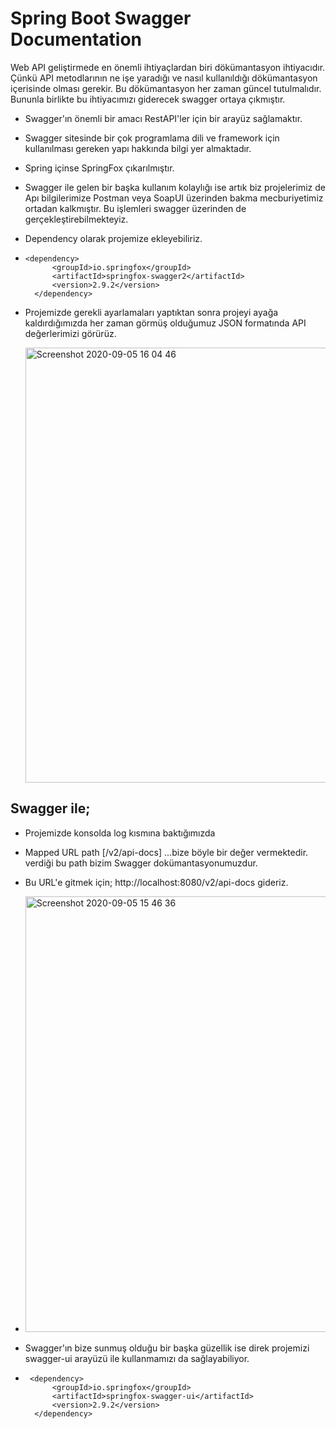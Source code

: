 # Spring Boot Swagger Documentation

Web API geliştirmede en önemli ihtiyaçlardan biri dökümantasyon ihtiyacıdır.
Çünkü API metodlarının ne işe yaradığı ve nasıl kullanıldığı dökümantasyon içerisinde olması gerekir. Bu dökümantasyon her zaman güncel tutulmalıdır. 
Bununla birlikte bu ihtiyacımızı giderecek swagger ortaya çıkmıştır.

* Swagger'ın önemli bir amacı RestAPI'ler için bir arayüz sağlamaktır.
* Swagger sitesinde bir çok programlama dili ve framework için kullanılması gereken yapı hakkında bilgi yer almaktadır.
* Spring içinse SpringFox çıkarılmıştır.
* Swagger ile gelen bir başka kullanım kolaylığı ise artık biz projelerimiz de Apı bilgilerimize Postman veya SoapUI üzerinden bakma mecburiyetimiz ortadan kalkmıştır. Bu işlemleri swagger üzerinden de gerçekleştirebilmekteyiz.

* Dependency olarak projemize ekleyebiliriz. 
*     <dependency>
            <groupId>io.springfox</groupId>
            <artifactId>springfox-swagger2</artifactId>
            <version>2.9.2</version>
        </dependency>
        
        
* Projemizde gerekli ayarlamaları yaptıktan sonra projeyi ayağa kaldırdığımızda her zaman görmüş olduğumuz JSON formatında API değerlerimizi görürüz.
            
     <img width="696" alt="Screenshot 2020-09-05 16 04 46" src="https://user-images.githubusercontent.com/34593997/92305625-a96cd600-ef91-11ea-93ef-6e9deeaeae93.png">

## Swagger ile;
* Projemizde konsolda log kısmına baktığımızda 
* Mapped URL path [/v2/api-docs] ...bize böyle bir değer vermektedir. verdiği bu path bizim Swagger dokümantasyonumuzdur.
* Bu URL'e gitmek için; http://localhost:8080/v2/api-docs gideriz. 

* <img width="697" alt="Screenshot 2020-09-05 15 46 36" src="https://user-images.githubusercontent.com/34593997/92305580-42e7b800-ef91-11ea-8924-5343a70989f0.png">


* Swagger'ın bize sunmuş olduğu bir başka güzellik ise direk projemizi swagger-ui arayüzü ile kullanmamızı da sağlayabiliyor.
*      <dependency>
            <groupId>io.springfox</groupId>
            <artifactId>springfox-swagger-ui</artifactId>
            <version>2.9.2</version>
        </dependency>
        
